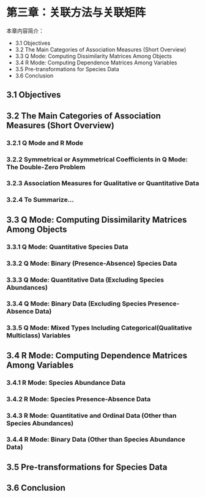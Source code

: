 # 第三章：关联方法与关联矩阵

本章内容简介：

- 3.1 Objectives
- 3.2 The Main Categories of Association Measures (Short Overview)
- 3.3 Q Mode: Computing Dissimilarity Matrices Among Objects
- 3.4 R Mode: Computing Dependence Matrices Among Variables
- 3.5 Pre-transformations for Species Data
- 3.6 Conclusion

## 3.1 Objectives

## 3.2 The Main Categories of Association Measures (Short Overview)

### 3.2.1 Q Mode and R Mode

### 3.2.2 Symmetrical or Asymmetrical Coefficients in Q Mode: The Double-Zero Problem

### 3.2.3 Association Measures for Qualitative or Quantitative Data

### 3.2.4 To Summarize...

## 3.3 Q Mode: Computing Dissimilarity Matrices Among Objects

### 3.3.1 Q Mode: Quantitative Species Data

### 3.3.2 Q Mode: Binary (Presence-Absence) Species Data

### 3.3.3 Q Mode: Quantitative Data (Excluding Species Abundances)

### 3.3.4 Q Mode: Binary Data (Excluding Species Presence-Absence Data)

### 3.3.5 Q Mode: Mixed Types Including Categorical(Qualitative Multiclass) Variables

## 3.4 R Mode: Computing Dependence Matrices Among Variables

### 3.4.1 R Mode: Species Abundance Data

### 3.4.2 R Mode: Species Presence-Absence Data

### 3.4.3 R Mode: Quantitative and Ordinal Data (Other than Species Abundances)

### 3.4.4 R Mode: Binary Data (Other than Species Abundance Data)

## 3.5 Pre-transformations for Species Data

## 3.6 Conclusion

